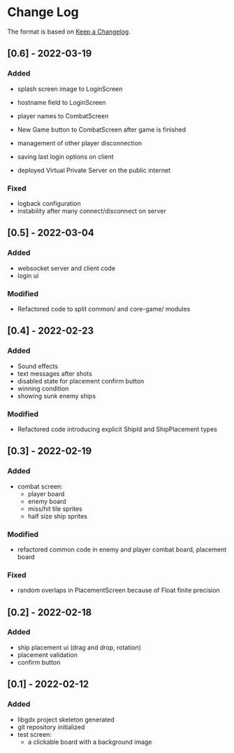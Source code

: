 
# Change Log
The format is based on [Keep a Changelog](http://keepachangelog.com/).

## [0.6] - 2022-03-19

### Added
- splash screen image to LoginScreen
- hostname field to LoginScreen
- player names to CombatScreen
- New Game button to CombatScreen after game is finished
- management of other player disconnection
- saving last login options on client

- deployed Virtual Private Server on the public internet

### Fixed
- logback configuration
- instability after many connect/disconnect on server


## [0.5] - 2022-03-04

### Added
- websocket server and client code
- login ui

### Modified
- Refactored code to split common/ and core-game/ modules


## [0.4] - 2022-02-23

### Added
- Sound effects
- text messages after shots
- disabled state for placement confirm button
- winning condition
- showing sunk enemy ships

### Modified
- Refactored code introducing explicit ShipId and ShipPlacement types


## [0.3] - 2022-02-19
### Added
- combat screen:
  - player board
  - enemy board
  - miss/hit tile sprites
  - half size ship sprites

### Modified
- refactored common code in enemy and player combat board, placement board

### Fixed
- random overlaps in PlacementScreen because of Float finite precision


## [0.2] - 2022-02-18
### Added
- ship placement ui (drag and drop, rotation)
- placement validation
- confirm button


## [0.1] - 2022-02-12

### Added
- libgdx project skeleton generated
- git repository initialized
- test screen:
    - a clickable board with a background image
  
